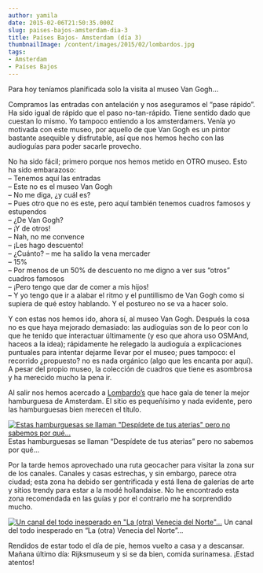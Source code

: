 ```yaml
---
author: yamila
date: 2015-02-06T21:50:35.000Z
slug: paises-bajos-amsterdam-dia-3
title: Países Bajos- Amsterdam (día 3)
thumbnailImage: /content/images/2015/02/lombardos.jpg
tags:
- Amsterdam
- Países Bajos
---
```



Para hoy teníamos planificada solo la visita al museo Van Gogh…

Compramos las entradas con antelación y nos aseguramos el “pase rápido”. Ha sido igual de rápido que el paso no-tan-rápido. Tiene sentido dado que cuestan lo mismo. Yo tampoco entiendo a los amsterdamers. Venía yo motivada con este museo, por aquello de que Van Gogh es un pintor bastante asequible y disfrutable, así que nos hemos hecho con las audioguías para poder sacarle provecho.

No ha sido fácil; primero porque nos hemos metido en OTRO museo. Esto ha sido embarazoso:  
 – Tenemos aquí las entradas  
 – Este no es el museo Van Gogh  
 – No me diga, ¿y cuál es?  
 – Pues otro que no es este, pero aquí también tenemos cuadros famosos y estupendos  
 – ¿De Van Gogh?  
 – ¡Y de otros!  
 – Nah, no me convence  
 – ¡Les hago descuento!  
 – ¿Cuánto? – me ha salido la vena mercader  
 – 15%  
 – Por menos de un 50% de descuento no me digno a ver sus “otros” cuadros famosos  
 – ¡Pero tengo que dar de comer a mis hijos!  
 – Y yo tengo que ir a alabar el ritmo y el puntillismo de Van Gogh como si supiera de qué estoy hablando. Y el postureo no se va a hacer solo.

Y con estas nos hemos ido, ahora sí, al museo Van Gogh. Después la cosa no es que haya mejorado demasiado: las audioguías son de lo peor con lo que he tenido que interactuar últimamente (y eso que ahora uso OSMAnd, haceos a la idea); rápidamente he relegado la audioguía a explicaciones puntuales para intentar dejarme llevar por el museo; pues tampoco: el recorrido ¿propuesto? no es nada orgánico (algo que les encanta por aquí). A pesar del propio museo, la colección de cuadros que tiene es asombrosa y ha merecido mucho la pena ir.

Al salir nos hemos acercado a [Lombardo’s](http:/www.lombardos.nl/) que hace gala de tener la mejor hamburguesa de Amsterdam. El sitio es pequeñísimo y nada evidente, pero las hamburguesas bien merecen el título.

[![Estas hamburguesas se llaman "Despídete de tus aterias" pero no sabemos por qué...](/content/images/2015/02/lombardos.jpg#small)](/content/images/2015/02/lombardos.jpg#full)
Estas hamburguesas se llaman “Despídete de tus aterias” pero no sabemos por qué…

Por la tarde hemos aprovechado una ruta geocacher para visitar la zona sur de los canales. Canales y casas estrechas, y sin embargo, parece otra ciudad; esta zona ha debido ser gentrificada y está llena de galerías de arte y sitios trendy para estar a la modé hollandaise. No he encontrado esta zona recomendada en las guías y por el contrario me ha sorprendido mucho.

[![Un canal del todo inesperado en "La (otra) Venecia del Norte"...](/content/images/2015/02/canals.jpg#small)](/content/images/2015/02/canals.jpg#full)
Un canal del todo inesperado en “La (otra) Venecia del Norte”…

Rendidos de estar todo el día de pie, hemos vuelto a casa y a descansar. Mañana último día: Rijksmuseum y si se da bien, comida surinamesa. ¡Estad atentos!


